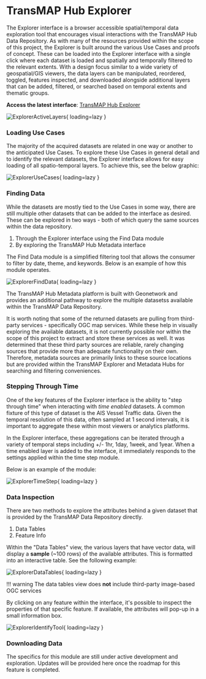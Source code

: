 # TransMAP Hub Explorer

The Explorer interface is a browser accessible spatial/temporal data exploration tool that encourages visual interactions with the TransMAP Hub Data Repository. As with many of the resources provided within the scope of this project, the Explorer is built around the various Use Cases and proofs of concept. These can be loaded into the Explorer interface with a single click where each dataset is loaded and spatially and temporally filtered to the relevant extents. With a design focus similar to a wide variety of geospatial/GIS viewers, the data layers can be manipulated, reordered, toggled, features inspected, and downloaded alongside additional layers that can be added, filtered, or searched based on temporal extents and thematic groups.

**Access the latest interface**: [TransMAP Hub Explorer](https://oak.cast.uark.edu/explorer)

![ExplorerActiveLayers](../img/explorer-active-layers.png){ loading=lazy }

### Loading Use Cases

The majority of the acquired datasets are related in one way or another to the anticipated Use Cases. To explore these Use Cases in general detail and to identify the relevant datasets, the Explorer interface allows for easy loading of all spatio-temporal layers. To achieve this, see the below graphic:

![ExplorerUseCases](../img/explorer-use-cases.png){ loading=lazy }

### Finding Data

While the datasets are mostly tied to the Use Cases in some way, there are still multiple other datasets that can be added to the interface as desired. These can be explored in two ways - both of which query the same sources within the data repository.

1. Through the Explorer interface using the Find Data module
2. By exploring the TransMAP Hub Metadata interface

The Find Data module is a simplified filtering tool that allows the consumer to filter by date, theme, and keywords. Below is an example of how this module operates.

![ExplorerFindData](../img/explorer-find-data.png){ loading=lazy }

The TransMAP Hub Metadata platform is built with Geonetwork and provides an additional pathway to explore the multiple datasetss available within the TransMAP Data Repository.

It is worth noting that some of the returned datasets are pulling from third-party services - specifically OGC map services. While these help in visually exploring the available datasets, it is not currently possible nor within the scope of this project to extract and store these services as well. It was determined that these third party sources are reliable, rarely changing sources that provide more than adequate functionality on their own. Therefore, metadata sources are primarily links to these source locations but are provided within the TransMAP Explorer and Metadata Hubs for searching and filtering conveniences.

### Stepping Through Time

One of the key features of the Explorer interface is the ability to "step through time" when interacting with *time enabled* datasets. A common fixture of this type of dataset is the AIS Vessel Traffic data. Given the temporal resolution of this data, often sampled at 1 second intervals, it is important to aggregate these within most viewers or analytics platforms.

In the Explorer interface, these aggregations can be iterated through a variety of temporal steps including +/- 1hr, 1day, 1week, and 1year. When a time enabled layer is added to the interface, it immediately responds to the settings applied within the time step module.

Below is an example of the module:

![ExplorerTimeStep](../img/explorer-time-step.png){ loading=lazy }


### Data Inspection

There are two methods to explore the attributes behind a given dataset that is provided by the TransMAP Data Repository directly.

1. Data Tables
2. Feature Info

Within the "Data Tables" view, the various layers that have vector data, will display a **sample** (~100 rows) of the available attributes. This is formatted into an interactive table. See the following example:

![ExplorerDataTables](../img/explorer-data-tables.png){ loading=lazy }

!!! warning
    The data tables view does **not** include third-party image-based OGC services

By clicking on any feature within the interface, it's possible to inspect the properties of that specific feature. If available, the attributes will pop-up in a small information box.

![ExplorerIdentifyTool](../img/explorer-identify.png){ loading=lazy }


### Downloading Data

The specifics for this module are still under active development and exploration. Updates will be provided here once the roadmap for this feature is completed.

